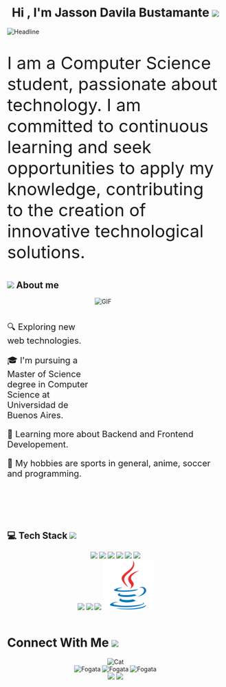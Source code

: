  <h1 align="center"><b> Hi , I'm Jasson Davila Bustamante </b><img src="https://media.giphy.com/media/hvRJCLFzcasrR4ia7z/giphy.gif" width="35"></h1>
<!--  -->

<div><img src="https://readme-typing-svg.herokuapp.com?color=3565bfsize=27&center=false&vCenter=false&width=600&height=50&lines=Computer+Science+Student;;Problem+Solver;Freelancer;Open-Source+Enthusiast" alt="Headline" /></div>

<p style="font-size: 40px;">I am a Computer Science student, passionate about technology. I am committed to continuous learning and seek opportunities to apply my knowledge, contributing to the creation of innovative technological solutions.</p>

## <img src = "https://github.com/7oSkaaa/7oSkaaa/blob/main/Images/about_me.gif?raw=true" width = 30px> About me

   <img align="right" height="250" width="300" alt="GIF" src="https://i.pinimg.com/originals/e4/26/70/e426702edf874b181aced1e2fa5c6cde.gif" />

<br>
<br>
<!-- <img align="right" height="250" width="300" src="https://raw.githubusercontent.com/SubhadeepZilong/SubhadeepZilong/main/icons/animation_500_kxa883sd.gif" alt="SubhadeepZilong" /> -->
<p style="font-size: 20px;"> 🔍  Exploring new web technologies.</p>
<p style="font-size: 20px;"> 🎓  I'm pursuing a Master of Science degree in Computer Science at Universidad de Buenos Aires. </p>
<p style="font-size: 20px;"> 🎯  Learning more about Backend and Frontend Developement.</p> 
<p style="font-size: 20px;"> 🎉  My hobbies are sports in general, anime, soccer and programming.</p> <br/>
 <!--💼   I’m currently working on Full Stack Development projects. <br/> -->
 
<br/>
<br/>
<br/>



## 💻 Tech Stack <img src = "https://media2.giphy.com/media/QssGEmpkyEOhBCb7e1/giphy.gif?cid=ecf05e47a0n3gi1bfqntqmob8g9aid1oyj2wr3ds3mg700bl&rid=giphy.gif" width = 28px radious = 50> 
<p align="center">
  <img src="https://i.giphy.com/media/v1.Y2lkPTc5MGI3NjExMWtoazlnanJ6Nmd5ZWFkODJwcGYyamQ0MnJyZ2N3cDlvN2xuenkyOSZlcD12MV9pbnRlcm5hbF9naWZfYnlfaWQmY3Q9cw/XAxylRMCdpbEWUAvr8/giphy.gif" width="100">
 <img src="https://i.giphy.com/media/v1.Y2lkPTc5MGI3NjExdGdsd25kZjl3cjh3c3hjM2ZhcXo2ZzViZzNkdmh0M2c3MW5zbmtrcSZlcD12MV9pbnRlcm5hbF9naWZfYnlfaWQmY3Q9cw/fsEaZldNC8A1PJ3mwp/giphy.gif" width="100">
  <img src="https://media3.giphy.com/media/ln7z2eWriiQAllfVcn/200w.webp" width="100">
  <img src="https://user-images.githubusercontent.com/74038190/212257460-738ff738-247f-4445-a718-cdd0ca76e2db.gif" width="84">
   <img src="https://i.giphy.com/media/eNAsjO55tPbgaor7ma/200w.webp" width="100">
   <img src="https://i.giphy.com/media/KzJkzjggfGN5Py6nkT/200.webp" width="100"><br/>
   <img src="https://i.giphy.com/media/IdyAQJVN2kVPNUrojM/200.webp" width="100">
   <img src="https://cdn.iconscout.com/icon/free/png-512/free-haskell-3628827-3030104.png?f=webp&w=100">
   <img src="https://i.giphy.com/media/LMt9638dO8dftAjtco/200.webp" width="100">
   <img src="https://raw.githubusercontent.com/devicons/devicon/ca28c779441053191ff11710fe24a9e6c23690d6/icons/java/java-original.svg" width="117">
   <br><br>
</p>

# Connect With Me <a target="_blank"> <img src="https://github.com/JayantGoel001/JayantGoel001/blob/master/GIF/Handshake.gif" height="25px" style="max-width:100%;"> </a>
<div align="center">
 <img alt="Cat" src="https://user-images.githubusercontent.com/74038190/212741999-016fddbd-617a-4448-8042-0ecf907aea25.gif" width="300"> 
</div>

<div align="center">
  <img alt="Fogata" src="https://user-images.githubusercontent.com/74038190/213911110-aedbef38-a29f-4b6b-a65c-11608b4f75a5.gif" width="150" > <img alt="Fogata" src="https://user-images.githubusercontent.com/74038190/213911110-aedbef38-a29f-4b6b-a65c-11608b4f75a5.gif" width="150" > <img alt="Fogata" src="https://user-images.githubusercontent.com/74038190/213911110-aedbef38-a29f-4b6b-a65c-11608b4f75a5.gif" width="150" >
</div>

<div align="center">   
   <a href="https://www.linkedin.com/in/jasson-db-724472343/"><img src="https://img.shields.io/badge/LinkedIn-0077B5?style=for-the-badge&logo=linkedin&logoColor=white"/></a>
   <a href=""><img src="https://img.shields.io/badge/Gmail-D14836?style=for-the-badge&logo=gmail&logoColor=white"/></a>
<!--   <a href="https://x.com/jason_DB6"><img src="https://img.shields.io/badge/Twitter-1DA1F2?style=for-the-badge&logo=twitter&logoColor=white"/></a> -->
 <!--  <a href=""><img src="https://img.shields.io/badge/Discord-7289DA?style=for-the-badge&logo=discord&logoColor=white"/></a> -->
   <!-- <a href="https://www.instagram.com/json_db/"><img src="https://img.shields.io/badge/instagram-E4405F.svg?style=for-the-badge&logo=instagram&logoColor=white"/></a> -->
  <!-- <a href="https://gitlab.com/Json01"><img src="	https://img.shields.io/badge/GitLab-330F63?style=for-the-badge&logo=gitlab&logoColor=white"/></a> -->
<!--  <a href="https://linkedin.com/in/ferdiozer"><img src="https://img.shields.io/badge/linkedin-0077B5.svg?style=for-the-badge&logo=linkedin&logoColor=white"/></a> -->
</div>

  
<!--
**Jasson-01/Jasson-01** is a ✨ _special_ ✨ repository because its `README.md` (this file) appears on your GitHub profile.

Here are some ideas to get you started:

- 🔭 I’m currently working on ...
- 🌱 I’m currently learning ...
- 👯 I’m looking to collaborate on ...
- 🤔 I’m looking for help with ...
- 💬 Ask me about ...
- 📫 How to reach me: ...
- 😄 Pronouns: ...
- ⚡ Fun fact: ...
-->
